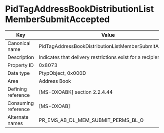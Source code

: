 # PidTagAddressBookDistributionListMemberSubmitAccepted

| Key | Value |
|---|---|
| Canonical name | PidTagAddressBookDistributionListMemberSubmitAccepted |
| Description | Indicates that delivery restrictions exist for a recipient. |
| Property ID | 0x8073 |
| Data type | PtypObject, 0x000D |
| Area | Address Book |
| Defining reference | [MS-OXOABK] section 2.2.4.44 |
| Consuming reference | [MS-OXOAB] |
| Alternate names | PR_EMS_AB_DL_MEM_SUBMIT_PERMS_BL_O |
